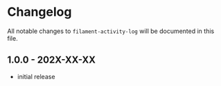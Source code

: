 # Changelog

All notable changes to `filament-activity-log` will be documented in this file.

## 1.0.0 - 202X-XX-XX

- initial release
